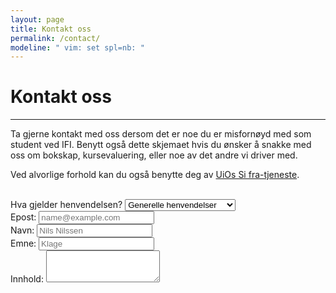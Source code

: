```yaml
---
layout: page
title: Kontakt oss
permalink: /contact/
modeline: " vim: set spl=nb: "
---
```


# Kontakt oss

---

Ta gjerne kontakt med oss dersom det er noe du er misfornøyd med som student ved IFI. Benytt også dette skjemaet hvis du ønsker å snakke med oss om bokskap, kursevaluering, eller noe av det andre vi driver med.

Ved alvorlige forhold kan du også benytte deg av [UiOs Si fra-tjeneste](https://www.uio.no/studier/kontakt/si-fra/).
<br><br>

<form class="contact">
  <div class="form-group col-xs-6">
    <label for="exampleFormControlSelect1">Hva gjelder henvendelsen?</label>
    <select class="form-control" id="exampleFormControlSelect1">
      <option value="general">Generelle henvendelser</option>
      <option value="alert">Klage/Bekymringsmelding</option>
      <option value="evaluation">Kursevaluering</option>
      <option value="lockers">Bokskap</option>
      <option value="other">Annet</option>
    </select>
  </div>
  <div class="form-group col-xs-6">
      <label for="exampleFormControlInput1">Epost:</label>
      <input type="email" class="form-control" id="exampleFormControlInput1" placeholder="name@example.com">
    </div>
  <div class="form-group col-xs-6">
      <label for="exampleFormControlInput1">Navn:</label>
      <input type="text" class="form-control" id="name" placeholder="Nils Nilssen">
  </div>
  <div class="form-group col-xs-6">
        <label for="exampleFormControlInput1">Emne:</label>
        <input type="text" class="form-control" id="alert" placeholder="Klage">
    </div>
  <div class="form-group">
    <label for="exampleFormControlTextarea1">Innhold:</label>
    <textarea class="form-control" id="exampleFormControlTextarea1" rows="3"></textarea>
  </div>
 </form>